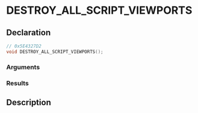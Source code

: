 # DESTROY_ALL_SCRIPT_VIEWPORTS

## Declaration
```cpp
// 0x5E4327D2
void DESTROY_ALL_SCRIPT_VIEWPORTS();
```

### Arguments

### Results

## Description
